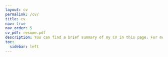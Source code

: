 ```yaml
---
layout: cv
permalink: /cv/
title: cv
nav: true
nav_order: 5
cv_pdf: resume.pdf
description: You can find a brief summary of my CV in this page. For more details, please proceed to the pdf.
toc:
  sidebar: left
---
```


